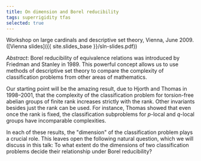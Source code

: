 ```yaml
---
title: On dimension and Borel reducibility
tags: superrigidity tfas
selected: true
---
```


Workshop on large cardinals and descriptive set theory, Vienna, June 2009. ([Vienna slides]({{ site.slides_base }}/sln-slides.pdf))<!--more-->

*Abstract*: Borel reducibility of equivalence relations was introduced by Friedman and Stanley in 1989. This powerful concept allows us to use methods of descriptive set theory to compare the complexity of classification problems from other areas of mathematics.

Our starting point will be the amazing result, due to Hjorth and Thomas in 1998&ndash;2001, that the complexity of the classification problem for torsion-free abelian groups of finite rank increases strictly with the rank. Other invariants besides just the rank can be used. For instance, Thomas showed that even once the rank is fixed, the classification subproblems for $p$-local and $q$-local groups have incomparable complexities.

In each of these results, the "dimension" of the classification problem plays a crucial role. This leaves open the following natural question, which we will discuss in this talk: To what extent do the dimensions of two classification problems decide their relationship under Borel reducibility?
